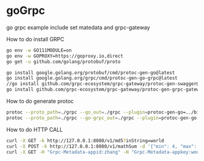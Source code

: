 # goGrpc
go grpc example include set matedata and grpc-gateway

How to do install GRPC

```bash
go env -w GO111MODULE=on
go env -w GOPROXY=https://goproxy.io,direct
go get -u github.com/golang/protobuf/proto

go install google.golang.org/protobuf/cmd/protoc-gen-go@latest
go install google.golang.org/grpc/cmd/protoc-gen-go-grpc@latest
//go install github.com/grpc-ecosystem/grpc-gateway/protoc-gen-swagger@latest
go install github.com/grpc-ecosystem/grpc-gateway/protoc-gen-grpc-gateway@latest
```

How to do generate protoc

```bash
protoc --proto_path=./grpc --go_out=./grpc --plugin=protoc-gen-go=../bin/protoc-gen-go myGrpc.proto
protoc --proto_path=./grpc --go-grpc_out=./grpc --plugin=protoc-gen-go-grpc=../bin/protoc-gen-go-grpc myGrpc.proto
```

How to do HTTP CALL

```bash
curl -X GET -k http://127.0.0.1:8080/v1/md5?inString=world
curl -X POST -k http://127.0.0.1:8080/v1/mathSum -d '{"min": 4, "max": 5}'
curl -X GET -H "Grpc-Metadata-appid:zhang" -H "Grpc-Metadata-appkey:woods" -k http://127.0.0.1:8080/v1/md5?inString=world
```
